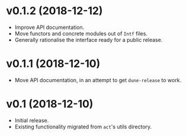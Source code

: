 # v0.1.2 (2018-12-12)

- Improve API documentation.
- Move functors and concrete modules out of `Intf` files.
- Generally rationalise the interface ready for a public release.

# v0.1.1 (2018-12-10)

- Move API documentation, in an attempt to get `dune-release` to work.

# v0.1 (2018-12-10)

- Initial release.
- Existing functionality migrated from `act`'s utils directory.
